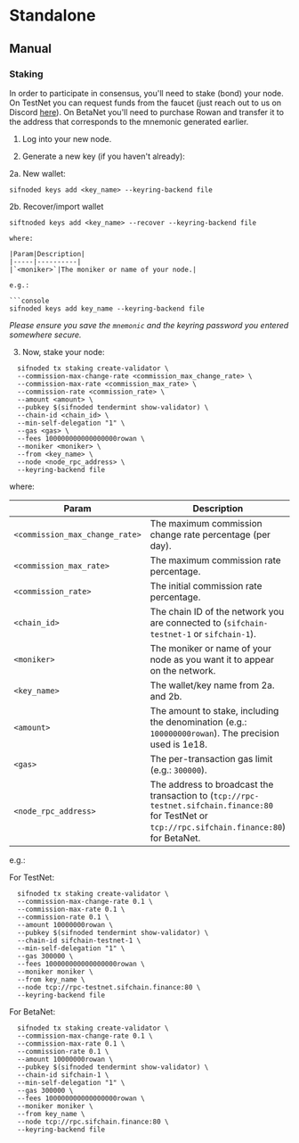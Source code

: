 # Standalone

## Manual

### Staking

In order to participate in consensus, you'll need to stake (bond) your node. On TestNet you can request funds from the faucet (just reach out to us on Discord [here](https://discord.gg/guygbU4a)). On BetaNet you'll need to purchase Rowan and transfer it to the address that corresponds to the mnemonic generated earlier.

1. Log into your new node.

2. Generate a new key (if you haven't already):

2a. New wallet:
```console
sifnoded keys add <key_name> --keyring-backend file
```
2b. Recover/import wallet
```console
siftnoded keys add <key_name> --recover --keyring-backend file

where:

|Param|Description|
|-----|----------|
|`<moniker>`|The moniker or name of your node.|

e.g.:

```console
sifnoded keys add key_name --keyring-backend file
```

_Please ensure you save the `mnemonic` and the keyring password you entered somewhere secure._

3. Now, stake your node:

```console
  sifnoded tx staking create-validator \
  --commission-max-change-rate <commission_max_change_rate> \
  --commission-max-rate <commission_max_rate> \
  --commission-rate <commission_rate> \
  --amount <amount> \
  --pubkey $(sifnoded tendermint show-validator) \
  --chain-id <chain_id> \
  --min-self-delegation "1" \
  --gas <gas> \
  --fees 100000000000000000rowan \
  --moniker <moniker> \
  --from <key_name> \
  --node <node_rpc_address> \
  --keyring-backend file
```

where:

|Param|Description|
|-----|----------|
|`<commission_max_change_rate>`|The maximum commission change rate percentage (per day).|
|`<commission_max_rate>`|The maximum commission rate percentage.|
|`<commission_rate>`|The initial commission rate percentage.|
|`<chain_id>`|The chain ID of the network you are connected to (`sifchain-testnet-1` or `sifchain-1`).|
|`<moniker>`|The moniker or name of your node as you want it to appear on the network.|
|`<key_name>`|The wallet/key name from 2a. and 2b.|
|`<amount>`|The amount to stake, including the denomination (e.g.: `100000000rowan`). The precision used is 1e18.|
|`<gas>`| The per-transaction gas limit (e.g.: `300000`).|
|`<node_rpc_address>`|The address to broadcast the transaction to (`tcp://rpc-testnet.sifchain.finance:80` for TestNet or `tcp://rpc.sifchain.finance:80`) for BetaNet.|

e.g.:

For TestNet:

```console
  sifnoded tx staking create-validator \
  --commission-max-change-rate 0.1 \
  --commission-max-rate 0.1 \
  --commission-rate 0.1 \
  --amount 10000000rowan \
  --pubkey $(sifnoded tendermint show-validator) \
  --chain-id sifchain-testnet-1 \
  --min-self-delegation "1" \
  --gas 300000 \
  --fees 100000000000000000rowan \
  --moniker moniker \
  --from key_name \
  --node tcp://rpc-testnet.sifchain.finance:80 \
  --keyring-backend file
```

For BetaNet:

```console
  sifnoded tx staking create-validator \
  --commission-max-change-rate 0.1 \
  --commission-max-rate 0.1 \
  --commission-rate 0.1 \
  --amount 10000000rowan \
  --pubkey $(sifnoded tendermint show-validator) \
  --chain-id sifchain-1 \
  --min-self-delegation "1" \
  --gas 300000 \
  --fees 100000000000000000rowan \
  --moniker moniker \
  --from key_name \
  --node tcp://rpc.sifchain.finance:80 \
  --keyring-backend file
```
